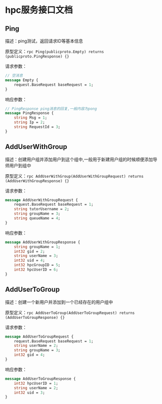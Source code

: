 # hpc服务接口文档

## Ping

描述：ping测试，返回请求ID等基本信息

原型定义：`rpc Ping(publicproto.Empty) returns (publicproto.PingResponse) {}`

请求参数：

```protobuf
// 空消息
message Empty {
    request.BaseRequest baseRequest = 1;
}
```

响应参数：

```protobuf
// PingResponse ping消息的回复,一般内容为pong
message PingResponse {
    string Msg = 1;
    string Ip = 2;
    string RequestId = 3;
}
```
## AddUserWithGroup

描述：创建用户组并添加用户到这个组中,一般用于新建用户组的时候顺便添加导师用户到组中

原型定义：`rpc AddUserWithGroup(AddUserWithGroupRequest) returns (AddUserWithGroupResponse) {}`

请求参数：

```protobuf
message AddUserWithGroupRequest {
    request.BaseRequest baseRequest = 1;
    string tutorUsername = 2;
    string groupName = 3;
    string queueName = 4;
}
```

响应参数：

```protobuf
message AddUserWithGroupResponse {
    string groupName = 1;
    int32 gid = 2;
    string userName = 3;
    int32 uid = 4;
    int32 hpcGroupID = 5;
    int32 hpcUserID = 6;
}
```

## AddUserToGroup

描述：创建一个新用户并添加到一个已经存在的用户组中

原型定义：`rpc AddUserToGroup(AddUserToGroupRequest) returns (AddUserToGroupResponse) {}`

请求参数：

```protobuf
message AddUserToGroupRequest {
    request.BaseRequest baseRequest = 1;
    string userName = 2;
    string groupName = 3;
    int32 gid = 4;
}
```

响应参数：

```protobuf
message AddUserToGroupResponse {
    int32 hpcUserID = 1;
    string userName = 2;
    int32 uid = 3;
}
```
